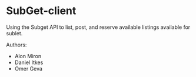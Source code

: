# SubGet-client


Using the Subget API to list, post, and reserve available listings available for sublet.


Authors:

- Alon Miron
- Daniel Itkes
- Omer Geva
